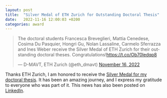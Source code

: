 ```yaml
---
layout: post
title:  "Silver Medal of ETH Zurich for Outstanding Doctoral Thesis"
date:   2022-11-16 12:00:03 +0200
categories: award
---
```


<blockquote class="twitter-tweet" data-theme="dark"><p lang="en" dir="ltr">The doctoral students Francesca Breveglieri, Mattia Cenedese, Cosima Du Pasquier, Hongri Gu, Nolan Lassaline, Carmelo Sferrazza and Ines Weber receive the Silver Medal of ETH Zurich for their outstanding doctoral theses. Congratulations!<a href="https://t.co/Ob70ledqp8">https://t.co/Ob70ledqp8</a></p>&mdash; D-MAVT, ETH Zurich (@eth_dmavt) <a href="https://twitter.com/eth_dmavt/status/1592804946218393600?ref_src=twsrc%5Etfw">November 16, 2022</a></blockquote> <script async src="https://platform.twitter.com/widgets.js" charset="utf-8"></script>

Thanks ETH Zurich, I am honored to receive the [Silver Medal for my doctoral thesis](https://mavt.ethz.ch/news-and-events/d-mavt-news/2022/11/herausragende-doktorarbeiten-2022.html). It has been an amazing journey, and I express my gratitude to everyone who was part of it. This news has also been posted on [LinkedIn](https://www.linkedin.com/posts/mattiacenedese_outstanding-doctoral-theses-2022-activity-7000115094684606464-YgeP?utm_source=share&utm_medium=member_desktop).
